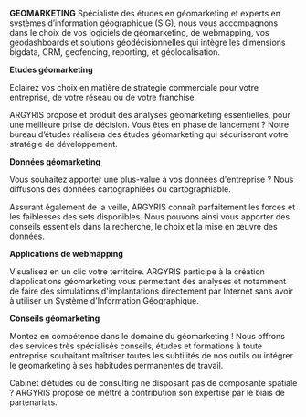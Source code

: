 

**GEOMARKETING**
Spécialiste des études en géomarketing et experts en systèmes d’information géographique (SIG), nous vous accompagnons dans le choix de vos logiciels de géomarketing, de webmapping, vos geodashboards et solutions géodécisionnelles qui intègre les dimensions bigdata, CRM, geofencing, reporting, et géolocalisation.

**Etudes géomarketing**

Eclairez vos choix en matière de stratégie commerciale pour votre entreprise, de votre réseau ou de votre franchise.

ARGYRIS propose et produit des analyses géomarketing essentielles, pour une meilleure prise de décision. Vous êtes en phase de lancement ? Notre bureau d’études réalisera des études géomarketing qui sécuriseront votre stratégie de développement.

**Données géomarketing**

Vous souhaitez apporter une plus-value à vos données d'entreprise ? Nous diffusons des données cartographiées ou cartographiable.

Assurant également de la veille, ARGYRIS connaît parfaitement les forces et les faiblesses des sets disponibles. Nous pouvons ainsi vous apporter des conseils essentiels dans la recherche, le choix et la mise en œuvre des données.

**Applications de webmapping**

Visualisez en un clic votre territoire. ARGYRIS participe à la création d’applications géomarketing vous permettant des analyses et notamment de faire des simulations d'implantations directement par Internet sans avoir à utiliser un Système d'Information Géographique.

**Conseils géomarketing**

Montez en compétence dans le domaine du géomarketing ! Nous offrons des services très spécialisés conseils, études et formations à toute entreprise souhaitant maîtriser toutes les subtilités de nos outils ou intégrer le géomarketing à ses habitudes permanentes de travail.

Cabinet d’études ou de consulting ne disposant pas de composante spatiale ? ARGYRIS propose de mettre à contribution son expertise par le biais de partenariats.
<!--stackedit_data:
eyJoaXN0b3J5IjpbLTg2NjcxNjQ0MSwtMTY4ODUyMzQ3N119
-->